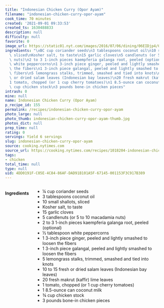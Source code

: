 ```yaml
---
title: "Indonesian Chicken Curry (Opor Ayam)"
filename: "indonesian-chicken-curry-opor-ayam"
cook_time: 70 minutes
created: '2021-09-01 09:33:53'
created_ts: 1630488833
description: null
difficulty: null
favorite: 0
image_url: https://static01.nyt.com/images/2016/07/06/dining/06EIDjp4/06EIDjp4-articleLarge.jpg
ingredients: "\xBC cup coriander seeds\n3 tablespoons coconut oil\n10 small shallots,\
  \ sliced\nKosher salt, to taste\n15 garlic cloves\n5 candlenuts (or 5 to 10 macadamia\
  \ nuts)\n2 to 3 1-inch pieces kaempferia galanga root, peeled (optional)\n\xBD tablespoon\
  \ white peppercorns\n1 3-inch piece ginger, peeled and lightly smashed to loosen\
  \ the fibers\n1 3-inch piece galangal, peeled and lightly smashed to loosen the\
  \ fibers\n5 lemongrass stalks, trimmed, smashed and tied into knots\n10 to 15 fresh\
  \ or dried salam leaves (Indonesian bay leaves)\n20 fresh makrut (kaffir) lime leaves\n\
  1 tomato, chopped (or 1 cup cherry tomatoes)\n1 8.5-ounce can coconut milk\n\xBE\
  \ cup chicken stock\n3 pounds bone-in chicken pieces"
intrash: 0
mine: null
name: Indonesian Chicken Curry (Opor Ayam)
p_recipe_id: 155
permalink: /recipes/indonesian-chicken-curry-opor-ayam
photo_large: null
photo_thumb: indonesian-chicken-curry-opor-ayam-thumb.jpg
photos_dict: null
prep_time: null
rating: 0
servings: Yield 6 servings
slug: indonesian-chicken-curry-opor-ayam
source: cooking.nytimes.com
source_url: https://cooking.nytimes.com/recipes/1018204-indonesian-chicken-curry-opor-ayam?action=click&module=Global%20Search%20Recipe%20Card&pgType=search&rank=17
tags:
- chicken
total_time: null
type: null
uid: 4DD0191F-C05E-4C84-86AF-DAD91B101A5F-67145-001153F3C917B389
---
```

<div class="large-8 medium-7 columns" id="writeup">	</div><!-- #writeup -->
</div><!-- #row-one -->
<div class="row" id="row-two">	<div class="medium-4 small-5 columns" id="ingredients"><h4>Ingredients</h4><div class="box box-ingredients content"><ul>
<li>¼ cup coriander seeds</li>
<li>3 tablespoons coconut oil</li>
<li>10 small shallots, sliced</li>
<li>Kosher salt, to taste</li>
<li>15 garlic cloves</li>
<li>5 candlenuts (or 5 to 10 macadamia nuts)</li>
<li>2 to 3 1-inch pieces kaempferia galanga root, peeled (optional)</li>
<li>½ tablespoon white peppercorns</li>
<li>1 3-inch piece ginger, peeled and lightly smashed to loosen the fibers</li>
<li>1 3-inch piece galangal, peeled and lightly smashed to loosen the fibers</li>
<li>5 lemongrass stalks, trimmed, smashed and tied into knots</li>
<li>10 to 15 fresh or dried salam leaves (Indonesian bay leaves)</li>
<li>20 fresh makrut (kaffir) lime leaves</li>
<li>1 tomato, chopped (or 1 cup cherry tomatoes)</li>
<li>1 8.5-ounce can coconut milk</li>
<li>¾ cup chicken stock</li>
<li>3 pounds bone-in chicken pieces</li>
</ul>
</div>	</div>	<div class="medium-6 small-7 columns" id="directions">	</div>